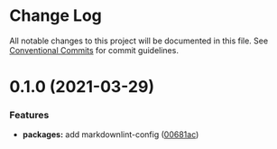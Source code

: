 # Change Log

All notable changes to this project will be documented in this file.
See [Conventional Commits](https://conventionalcommits.org) for commit guidelines.

# 0.1.0 (2021-03-29)


### Features

* **packages:** add markdownlint-config ([00681ac](https://github.com/demartini/base-configs/commit/00681acaa75946da7ad212bf5a494e4a1527869e))
